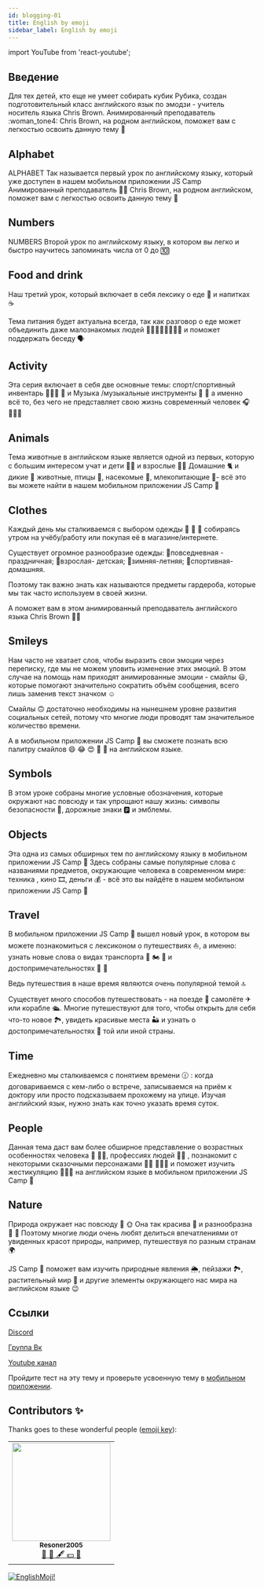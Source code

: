 ```yaml
---
id: blogging-01
title: English by emoji
sidebar_label: English by emoji
---
```


import YouTube from 'react-youtube';

## Введение

Для тех детей, кто еще не умеет собирать кубик Рубика, создан подготовительный класс английского язык по эмодзи - учитель носитель языка Chris Brown.
Анимированный преподаватель :woman_tone4: Chris Brown, на родном английском, поможет вам с легкостью освоить данную тему :100:

## Alphabet

ALPHABET
Так называется первый урок по английскому языку, который уже доступен в нашем мобильном приложении JS Camp
Анимированный преподаватель 👩🏾 Chris Brown, на родном английском, поможет вам с легкостью освоить данную тему 💯

<YouTube videoId='oE7DRc9Ijzc' />

## Numbers

NUMBERS
Второй урок по английскому языку, в котором вы легко и быстро научитесь запоминать числа от 0 до 🔟

<YouTube videoId='BKJkb9K-TwI' />

## Food and drink

Наш третий урок, который включает в себя лексику о еде 🍰 и напитках ☕

Тема питания будет актуальна всегда, так как разговор о еде может объединить даже малознакомых людей 👩🏾‍🦱👱🏻‍♂👦🏽 и поможет поддержать беседу 🗣

<YouTube videoId='95o7TTXN6kg' />

## Activity

Эта серия включает в себя две основные темы: спорт/спортивный инвентарь ⛹🏻‍♀ 🏀 и Музыка /музыкальные инструменты 🎼 🎻 а именно всё то, без чего не представляет свою жизнь современный человек 🎧 🧘🏽‍♀

<YouTube videoId='wzZIQm3VkvI' />

## Animals

Тема животные в английском языке является одной из первых, которую с большим интересом учат и дети 👧🏼 и взрослые 🧔🏽
Домашние 🐈 и дикие 🐗 животные, птицы 🦆, насекомые 🐝, млекопитающие 🐋- всё это вы можете найти в нашем мобильном приложении JS Camp 🦄

<YouTube videoId='k-faBaOPbwo' />

## Clothes

Каждый день мы сталкиваемся с выбором одежды 👕 🤔 👔 собираясь утром на учёбу/работу или покупая её в магазине/интернете.

Существует огромное разнообразие одежды:
💫повседневная - праздничная;
💫взрослая- детская;
💫зимняя-летняя;
💫спортивная-домашняя.

Поэтому так важно знать как называются предметы гардероба, которые мы так часто используем в своей жизни.

А поможет вам в этом анимированный преподаватель английского языка Chris Brown 👩🏾

<YouTube videoId='Il3TBIh26U0' />

## Smileys

Нам часто не хватает слов, чтобы выразить свои эмоции через переписку, где мы не можем уловить изменение этих эмоций.
В этом случае на помощь нам приходят анимированные эмоции - смайлы 😃, которые помогают значительно сократить объём сообщения, всего лишь заменив текст значком ☺

Смайлы 🙃 достаточно необходимы на нынешнем уровне развития социальных сетей, потому что многие люди проводят там значительное количество времени.

А в мобильном приложении JS Camp 🦄 вы сможете познать всю палитру смайлов 😄 😂 😍 🥳 🤑 на английском языке.

<YouTube videoId='actCwSYL9dM' />

## Symbols

В этом уроке собраны многие условные обозначения, которые окружают нас повсюду и так упрощают нашу жизнь: символы безопасности 🚷, дорожные знаки 🅿 и эмблемы.

<YouTube videoId='432vDNxMOpw' />

## Objects

Эта одна из самых обширных тем по английскому языку в мобильном приложении JS Camp 🦄
Здесь собраны самые популярные слова с названиями предметов, окружающие человека в современном мире: техника     , кино 🎞, деньги 💰 - всё это вы найдёте в нашем мобильном приложении JS Camp 🦄

<YouTube videoId='0zIsDnmfqfQ' />

## Travel

В мобильном приложении JS Camp 🦄 вышел новый урок, в котором вы можете познакомиться с лексиконом о путешествиях ⛵, а именно: узнать новые слова о видах транспорта 🚕 🏍 🚂 и достопримечательностях 🗽 🏯

Ведь путешествия в наше время являются очень популярной темой 🔝

Существует много способов путешествовать - на поезде 🚊 самолёте ✈ или корабле 🛳. Многие путешествуют для того, чтобы открыть для себя что-то новое 🏞, увидеть красивые места 🏜 и узнать о достопримечательностях 🏰 той или иной страны.

<YouTube videoId='aoGiGbi540k' />

## Time

Ежедневно мы сталкиваемся с понятием времени 🕧 : когда договариваемся с кем-либо о встрече, записываемся на приём к доктору или просто подсказываем прохожему на улице.
Изучая английский язык, нужно знать как точно указать время суток.
<YouTube videoId='FcO-d7hn_NU' />

## People

Данная тема даст вам более обширное представление о возрастных особенностях человека 👶 👵🏾, профессиях людей 👩‍🎨 ‍, познакомит с некоторыми сказочными персонажами 🧜‍♀ 🦸🏻‍♂ и поможет изучить жестикуляцию 🤞👌🏻 на английском языке в мобильном приложении JS Camp 🦄

<YouTube videoId='9nITEQEKBxs' />

## Nature

Природа окружает нас повсюду 🌳 🌞 Она так красива 🌈 и разнообразна 🌹 🌼 Поэтому многие люди очень любят делиться впечатлениями от увиденных красот природы, например, путешествуя по разным странам 🌍

JS Camp 🦄 поможет вам изучить природные явления 🌦, пейзажи 🏞, растительный мир 🍄 и другие элементы окружающего нас мира на английском языке 😉

<YouTube videoId='Ncy7chtb0CM' />

## Ссылки

[Discord](https://discord.gg/UPSeqZJT)

[Группа Вк](https://vk.com/sumerianschool)

[Youtube канал](https://www.youtube.com/channel/UCR8tIQm7pu8MlPewAlUnzQw)

Пройдите тест на эту тему и проверьте усвоенную тему в [мобильном приложении](http://onelink.to/njhc95).

## Contributors ✨

Thanks goes to these wonderful people ([emoji key](https://allcontributors.org/docs/en/emoji-key)):

<!-- ALL-CONTRIBUTORS-LIST:START - Do not remove or modify this section -->
<!-- prettier-ignore-start -->
<!-- markdownlint-disable -->
<table>
  <tr>
<td align="center"><a href="https://github.com/Resoner2005"><img src="https://avatars1.githubusercontent.com/u/75675814?v=4?s=200" width="200px;" alt=""/><br /><sub><b>Resoner2005</b></sub></a><br /><a href="https://github.com/gHashTag/react-native-village/issues?q=author%3AResoner2005" title="Bug reports">🐛 🎨 🖋 💵 🤔</a></td>
  </tr>
  
</table>

<!-- markdownlint-restore -->
<!-- prettier-ignore-end -->

<!-- ALL-CONTRIBUTORS-LIST:END -->

[![EnglishMoji!](/img/logo/NeuroCoder.png)](https://vk.com/neurocoder)
